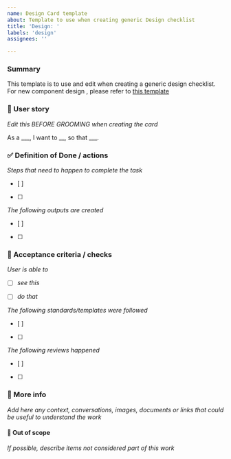 ```yaml
---
name: Design Card template
about: Template to use when creating generic Design checklist
title: 'Design: '
labels: 'design'
assignees: ''

---
```

### Summary 
This template is to use and edit when creating a generic design checklist. For new component design , please refer to [this template](https://docs.google.com/document/d/1n-5R--fhFXdKjdSOi4VGJuiEM7jUc2JSHc6dk6t1rP4/edit?tab=t.uvjf9f6t7r01#bookmark=id.nu1pa7six16u)

### 📇 User story

_Edit this BEFORE GROOMING when creating the card_ 

As a ___,
I want to __,
so that ___.

### ✅ Definition of Done / actions
_Steps that need to happen to complete the task_
- [ ] 
- [ ] 

_The following outputs are created_
- [ ] 
- [ ]
### 📜 Acceptance criteria / checks
_User is able to_
- [ ] _see this_
- [ ] _do that_


_The following standards/templates were followed_
- [ ] 
- [ ] 

_The following reviews happened_
- [ ] 
- [ ] 

### 📝 More info
_Add here any context, conversations, images, documents or links that could be useful to understand the work_

#### 🚫 Out of scope
_If possible, describe items not considered part of this work_
